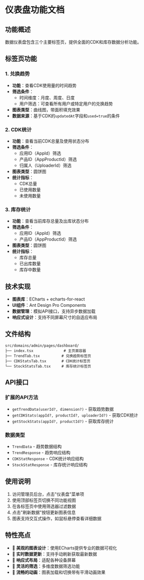 # 仪表盘功能文档

## 功能概述

数据仪表盘包含三个主要标签页，提供全面的CDK和库存数据分析功能。

## 标签页功能

### 1. 兑换趋势
- **功能**：查看CDK使用量的时间趋势
- **筛选条件**：
  - 时间维度：月度、周度、日度
  - 用户筛选：可查看所有用户或特定用户的兑换趋势
- **图表类型**：曲线图，带面积填充效果
- **数据来源**：基于CDK的`updatedAt`字段和`used=true`的条件

### 2. CDK统计
- **功能**：查看当前CDK总量及使用状态分布
- **筛选条件**：
  - 应用ID（AppId）筛选
  - 产品ID（AppProductId）筛选
  - 归属人（UploaderId）筛选
- **图表类型**：圆饼图
- **统计指标**：
  - CDK总量
  - 已使用数量
  - 未使用数量

### 3. 库存统计
- **功能**：查看当前库存总量及出库状态分布
- **筛选条件**：
  - 应用ID（AppId）筛选
  - 产品ID（AppProductId）筛选
- **图表类型**：圆饼图
- **统计指标**：
  - 库存总量
  - 已出库数量
  - 库存中数量

## 技术实现

- **图表库**：ECharts + echarts-for-react
- **UI组件**：Ant Design Pro Components
- **数据管理**：模拟API接口，支持异步数据加载
- **响应式设计**：支持不同屏幕尺寸的自适应布局

## 文件结构

```
src/domains/admin/pages/dashboard/
├── index.tsx              # 主页面容器
├── TrendTab.tsx          # 兑换趋势标签页
├── CDKStatsTab.tsx       # CDK统计标签页
└── StockStatsTab.tsx     # 库存统计标签页
```

## API接口

### 扩展的API方法
- `getTrendData(userId?, dimension?)` - 获取趋势数据
- `getCDKStats(appId?, productId?, uploaderId?)` - 获取CDK统计
- `getStockStats(appId?, productId?)` - 获取库存统计

### 数据类型
- `TrendData` - 趋势数据结构
- `TrendResponse` - 趋势响应结构
- `CDKStatResponse` - CDK统计响应结构
- `StockStatResponse` - 库存统计响应结构

## 使用说明

1. 访问管理员后台，点击"仪表盘"菜单项
2. 使用顶部标签页切换不同功能视图
3. 在各标签页中使用筛选器过滤数据
4. 点击"刷新数据"按钮更新图表信息
5. 图表支持交互式操作，如鼠标悬停查看详细数据

## 特性亮点

- 🎨 **美观的图表设计**：使用ECharts提供专业的数据可视化
- 🔄 **实时数据更新**：支持手动刷新获取最新数据
- 📱 **响应式布局**：适配各种设备屏幕
- 🎯 **灵活的筛选**：多维度数据筛选功能
- 💫 **流畅的动画**：图表加载和切换带有平滑动画效果